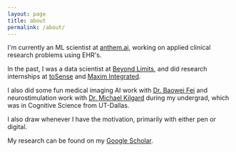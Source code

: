 ```yaml
---
layout: page
title: about
permalink: /about/
---
```


I'm currently an ML scientist at [anthem.ai](https:/www.anthem.ai), working on applied clinical research problems using EHR's. 

In the past, I was a data scientist at [Beyond Limits](https:/www.beyond.ai), and did research internships at [toSense](https://www.tosense.com/) and [Maxim Integrated](https://www.maximintegrated.com/en.html). 

I also did some fun medical imaging AI work with [Dr. Baowei Fei](https://www.be.utdallas.edu/people/faculty/baowei-fei/) and neurostimulation work with [Dr. Michael Kilgard](www.https://bbs.utdallas.edu/faculty/detail.php5?i=311) during my undergrad, which was in Cognitive Science from UT-Dallas. 

I also draw whenever I have the motivation, primarily with either pen or digital. 

My research can be found on my [Google Scholar](https://www.scholar.google.com/citations?user=fSyeqzAAAAAJ&hl=en).
